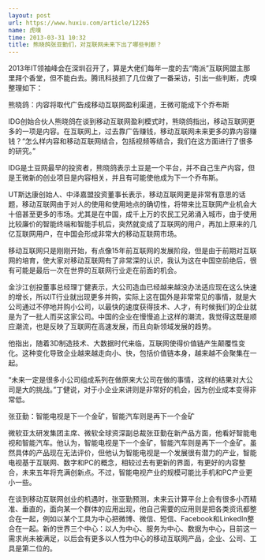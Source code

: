 ```yaml
---
layout: post
url: https://www.huxiu.com/article/12265
name: 虎嗅
time: 2013-03-31 10:32
title: 熊晓鸽张亚勤们，对互联网未来下出了哪些判断？
---
```

2013年IT领袖峰会在深圳召开了，算是大佬们每年一度的去“南派”互联网盟主那里拜个香堂，但不能白去。腾讯科技抓了几位做了一番采访，引出一些判断，虎嗅整理如下：

熊晓鸽：内容将取代广告成移动互联网盈利渠道，王微可能成下个乔布斯

IDG创始合伙人熊晓鸽在谈到移动互联网盈利模式时，熊晓鸽指出，移动互联网更多的一项是内容。在互联网上，过去靠广告赚钱，移动互联网未来更多的靠内容赚钱？“怎么样内容和移动互联网结合，包括视频等结合，我们在这方面进行了很多的研究。”

IDG是土豆网最早的投资者，熊晓鸽表示土豆是一个平台，并不自己生产内容，但是王微新的创业项目是内容相关，并且有可能使他成为下一个乔布斯。

UT斯达康创始人、中泽嘉盟投资董事长表示，移动互联网更是非常有意思的话题，移动互联网由于对人的使用和使用地点的确切性，将带来比互联网产业机会大十倍甚至更多的市场。尤其是在中国，成千上万的农民工兄弟涌入城市，由于使用比较廉价的智能终端和智能手机后，突然就变成了互联网的用户，再加上原来的几亿互联网用户，在中国会形成非常大的移动互联网市场。

移动互联网只是刚刚开始，有点像15年前互联网的发展阶段，但是由于前期对互联网的培育，使大家对移动互联网有了非常深的认识，我认为这在中国空前绝后，很有可能是最后一次在世界的互联网行业走在前面的机会。

金沙江创投董事总经理丁健表示，大公司造血已经越来越没办法适应现在这么快速的增长，所以IT行业就出现更多并购，实际上这在国外是非常常见的事情，就是大公司通过不停地并购小公司，以最快的速度获得技术、人才，有时候我们的企业就是为了一批人而买这家公司。中国的企业在慢慢追上这样的潮流，我觉得这既是顺应潮流，也是反映了互联网在高速发展，而且向新领域发展的趋势。

他指出，随着3D制造技术、大数据时代来临，互联网使得价值链产生颠覆性变化。这种变化导致企业越来越走向小、快，包括价值链本身，越来越不会聚集在一起。

“未来一定是很多小公司组成系列在做原来大公司在做的事情，这样的结果对大公司是大的挑战。”丁健说，对于小企业来讲则是非常好的机会，因为创业成本变得非常低。

张亚勤：智能电视是下一个金矿，智能汽车则是再下一个金矿

微软亚太研发集团主席、微软全球资深副总裁张亚勤在新产品方面，他看好智能电视和智能汽车。他认为，智能电视是下一个金矿，智能汽车则是再下一个金矿。虽然具体的产品现在无法评价，但他认为智能电视是一个发展很有潜力的产业，智能电视基于互联网、数字和PC的概念，相较过去有更新的界面，有更好的内容整合，未来五年将充满创新点。不过，智能电视产业的规模可能比手机和PC产业更小一些。

在谈到移动互联网创业的机遇时，张亚勤预测，未来云计算平台上会有很多小而精准、垂直的，面向某一个群体的应用出现，他自己需要的应用则是把各类资讯都整合在一起，例如以某个工具为中心把微博、微信、短信、Facebook和LinkedIn整合在一起。新的世界三个中心：以人为中心、服务为中心、数据为中心，目前这一需求尚未被满足，以后会有更多以人性为中心的移动互联网产品，企业、公司、工具是第二位的。

